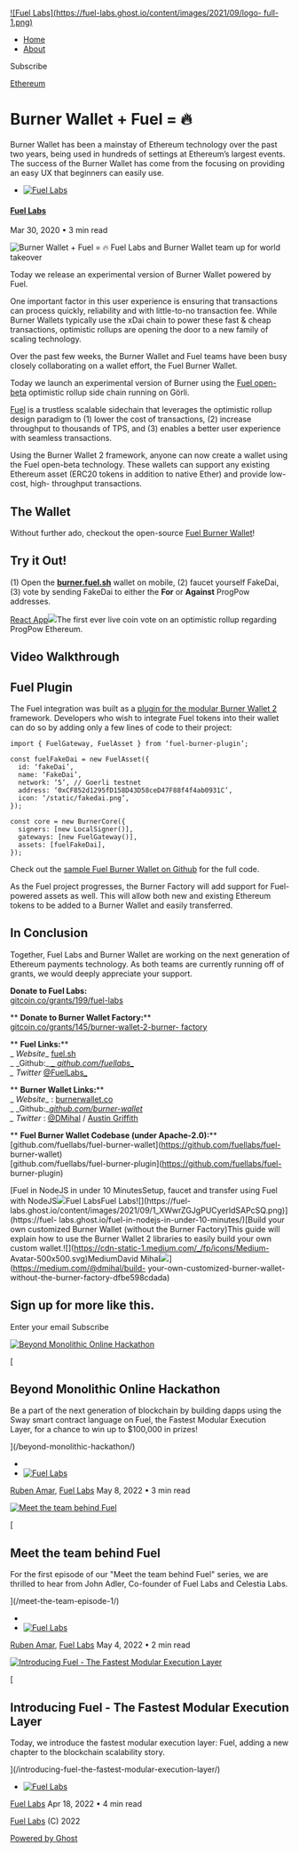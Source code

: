[ ![Fuel Labs](https://fuel-labs.ghost.io/content/images/2021/09/logo-
full-1.png) ](https://fuel-labs.ghost.io)

  * [Home](https://fuel-labs.ghost.io/)
  * [About](https://fuel-labs.ghost.io/about/)

[ ](https://twitter.com/fuellabs_ "Twitter")

Subscribe

[Ethereum](https://fuel-labs.ghost.io/tag/ethereum/)

# Burner Wallet + Fuel = 🔥

Burner Wallet has been a mainstay of Ethereum technology over the past two
years, being used in hundreds of settings at Ethereum’s largest events. The
success of the Burner Wallet has come from the focusing on providing an easy
UX that beginners can easily use.

  * [ ![Fuel Labs](/content/images/size/w100/2021/09/logo.svg) ](/author/fuel-labs/)

#### [Fuel Labs](/author/fuel-labs/)

Mar 30, 2020 • 3 min read

![Burner Wallet + Fuel =
🔥](/content/images/size/w2000/2021/09/1_G4Q00RPoX8GqRybZr6FyKQ.png) Fuel Labs
and Burner Wallet team up for world takeover

Today we release an experimental version of Burner Wallet powered by Fuel.

One important factor in this user experience is ensuring that transactions can
process quickly, reliability and with little-to-no transaction fee. While
Burner Wallets typically use the xDai chain to power these fast & cheap
transactions, optimistic rollups are opening the door to a new family of
scaling technology.

Over the past few weeks, the Burner Wallet and Fuel teams have been busy
closely collaborating on a wallet effort, the Fuel Burner Wallet.

Today we launch an experimental version of Burner using the [Fuel open-
beta](https://github.com/FuelLabs/fuel-core) optimistic rollup side chain
running on Görli.

[Fuel](https://fuel.sh/) is a trustless scalable sidechain that leverages the
optimistic rollup design paradigm to (1) lower the cost of transactions, (2)
increase throughput to thousands of TPS, and (3) enables a better user
experience with seamless transactions.

Using the Burner Wallet 2 framework, anyone can now create a wallet using the
Fuel open-beta technology. These wallets can support any existing Ethereum
asset (ERC20 tokens in addition to native Ether) and provide low-cost, high-
throughput transactions.

## The Wallet

Without further ado, checkout the open-source [Fuel Burner
Wallet](https://burner.fuel.sh/)!

## Try it Out!

(1) Open the [****burner.fuel.sh****](https://burner.fuel.sh/) wallet on
mobile, (2) faucet yourself FakeDai, (3) vote by sending FakeDai to either the
****For**** or ****Against**** ProgPow addresses.

[React App![](https://fmmdg.csb.app/favicon.ico)](https://fmmdg.csb.app/)The
first ever live coin vote on an optimistic rollup regarding ProgPow Ethereum.

## Video Walkthrough

## Fuel Plugin

The Fuel integration was built as a [plugin for the modular Burner Wallet 2
](https://github.com/FuelLabs/fuel-burner-plugin)framework. Developers who
wish to integrate Fuel tokens into their wallet can do so by adding only a few
lines of code to their project:

    
    
    import { FuelGateway, FuelAsset } from ‘fuel-burner-plugin’;
    
    const fuelFakeDai = new FuelAsset({
      id: ‘fakeDai’,
      name: ‘FakeDai’,
      network: ‘5’, // Goerli testnet
      address: ‘0xCF852d1295fD158D43D58ceD47F88f4f4ab0931C’,
      icon: ‘/static/fakedai.png’,
    });
    
    const core = new BurnerCore({
      signers: [new LocalSigner()],
      gateways: [new FuelGateway()],
      assets: [fuelFakeDai],
    });
    

Check out the [sample Fuel Burner Wallet on
Github](https://github.com/FuelLabs/fuel-burner-wallet) for the full code.

As the Fuel project progresses, the Burner Factory will add support for Fuel-
powered assets as well. This will allow both new and existing Ethereum tokens
to be added to a Burner Wallet and easily transferred.

## In Conclusion

Together, Fuel Labs and Burner Wallet are working on the next generation of
Ethereum payments technology. As both teams are currently running off of
grants, we would deeply appreciate your support.

 **Donate to Fuel Labs:**  
[gitcoin.co/grants/199/fuel-labs](https://gitcoin.co/grants/199/fuel-labs)

 ** **Donate to Burner Wallet Factory:****  
[gitcoin.co/grants/145/burner-wallet-2-burner-
factory](https://gitcoin.co/grants/145/burner-wallet-2-burner-factory)

 ** **Fuel Links:****  
 _ _Website__ [fuel.sh](https://fuel.sh/)  
 _ _Github:__[ _ _github.com/fuellabs__](https://github.com/fuellabs)  
 _ _Twitter__ [@FuelLabs_](https://twitter.com/FuelLabs_)

 ** **Burner Wallet Links:****  
 _ _Website__ : [burnerwallet.co](https://burnerwallet.co/)  
 _ _Github:__[github.com/burner-wallet](https://github.com/burner-wallet)  
 _ _Twitter__ : [@DMihal](https://twitter.com/dmihal) / [Austin
Griffith](https://twitter.com/austingriffith)

 ** **Fuel Burner Wallet Codebase (under Apache-2.0):****  
[github.com/fuellabs/fuel-burner-wallet](https://github.com/fuellabs/fuel-
burner-wallet)  
[github.com/fuellabs/fuel-burner-plugin](https://github.com/fuellabs/fuel-
burner-plugin)

[Fuel in NodeJS in under 10 MinutesSetup, faucet and transfer using Fuel with
NodeJS![](https://fuel-labs.ghost.io/favicon.png)Fuel LabsFuel
Labs![](https://fuel-
labs.ghost.io/content/images/2021/09/1_XWwrZGJgPUCyerldSAPcSQ.png)](https://fuel-
labs.ghost.io/fuel-in-nodejs-in-under-10-minutes/)[Build your own customized
Burner Wallet (without the Burner Factory)This guide will explain how to use
the Burner Wallet 2 libraries to easily build your own custom
wallet.![](https://cdn-static-1.medium.com/_/fp/icons/Medium-
Avatar-500x500.svg)MediumDavid
Mihal![](https://miro.medium.com/max/1200/1*U4aJUVRC4Ua76oLXuL6HKg.jpeg)](https://medium.com/@dmihal/build-
your-own-customized-burner-wallet-without-the-burner-factory-dfbe598cdada)

## Sign up for more like this.

Enter your email Subscribe

[ ![Beyond Monolithic Online
Hackathon](/content/images/size/w600/2022/05/BeyondMonolithicHackathonLQ.png)
](/beyond-monolithic-hackathon/)

[

## Beyond Monolithic Online Hackathon

Be a part of the next generation of blockchain by building dapps using the
Sway smart contract language on Fuel, the Fastest Modular Execution Layer, for
a chance to win up to $100,000 in prizes!

](/beyond-monolithic-hackathon/)

  * [ ](/author/ruben/)
  * [ ![Fuel Labs](/content/images/size/w100/2021/09/logo.svg) ](/author/fuel-labs/)

[Ruben Amar](/author/ruben/), [Fuel Labs](/author/fuel-labs/) May 8, 2022 • 3
min read

[ ![Meet the team behind Fuel](/content/images/size/w600/2022/03/JohnA.png)
](/meet-the-team-episode-1/)

[

## Meet the team behind Fuel

For the first episode of our "Meet the team behind Fuel" series, we are
thrilled to hear from John Adler, Co-founder of Fuel Labs and Celestia Labs.

](/meet-the-team-episode-1/)

  * [ ](/author/ruben/)
  * [ ![Fuel Labs](/content/images/size/w100/2021/09/logo.svg) ](/author/fuel-labs/)

[Ruben Amar](/author/ruben/), [Fuel Labs](/author/fuel-labs/) May 4, 2022 • 2
min read

[ ![Introducing Fuel - The Fastest Modular Execution
Layer](/content/images/size/w600/2022/04/Fuel_Trailer_Still_10.jpeg)
](/introducing-fuel-the-fastest-modular-execution-layer/)

[

## Introducing Fuel - The Fastest Modular Execution Layer

Today, we introduce the fastest modular execution layer: Fuel, adding a new
chapter to the blockchain scalability story.

](/introducing-fuel-the-fastest-modular-execution-layer/)

  * [ ![Fuel Labs](/content/images/size/w100/2021/09/logo.svg) ](/author/fuel-labs/)

[Fuel Labs](/author/fuel-labs/) Apr 18, 2022 • 4 min read

[Fuel Labs](https://fuel-labs.ghost.io) (C) 2022

[Powered by Ghost](https://ghost.org/)

